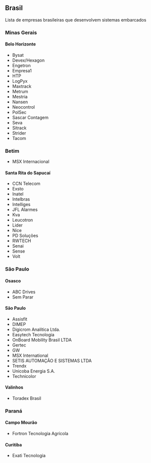 ## Brasil
Lista de empresas brasileiras que desenvolvem sistemas embarcados

### Minas Gerais

#### Belo Horizonte
 - Bysat
 - Devex/Hexagon
 - Engetron
 - Empresa1
 - HTP
 - LogPyx
 - Maxtrack
 - Metrum
 - Mestria
 - Nansen
 - Neocontrol
 - PolSec
 - Sascar Contagem
 - Seva
 - Sitrack
 - Strider
 - Tacom
 
 ### Betim
 - MSX Internacional
 

#### Santa Rita do Sapucaí
 - CCN Telecom
 - Exsto
 - Inatel
 - Intelbras
 - Intelliges
 - JFL Alarmes
 - Kva
 - Leucotron
 - Lider
 - Nice
 - PD Soluções
 - RWTECH
 - Senai
 - Sense
 - Volt
 
### São Paulo

#### Osasco
 - ABC Drives
 - Sem Parar

#### São Paulo
 - Assisfit
 - DIMEP
 - Digicrom Analítica Ltda.
 - Easytech Tecnologia
 - OnBoard Mobility Brasil LTDA
 - Gertec
 - GW
 - MSX International
 - SETIS AUTOMAÇÃO E SISTEMAS LTDA
 - Trendx
 - Unicoba Energia S.A.
 - Technicolor
 
#### Valinhos
- Toradex Brasil
 
### Paraná

#### Campo Mourão
- Fortron Tecnologia Agrícola

#### Curitiba
 - Exati Tecnologia

